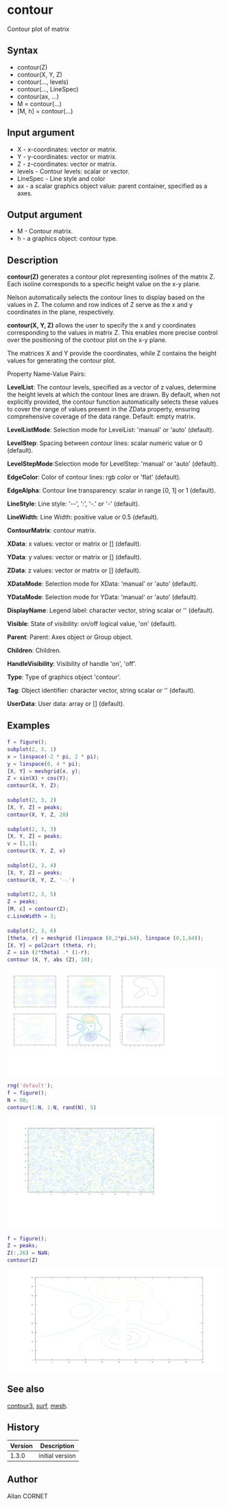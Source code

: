 # contour

Contour plot of matrix

## Syntax

- contour(Z)
- contour(X, Y, Z)
- contour(..., levels)
- contour(..., LineSpec)
- contour(ax, ...)
- M = contour(...)
- [M, h] = contour(...)

## Input argument

- X - x-coordinates: vector or matrix.
- Y - y-coordinates: vector or matrix.
- Z - z-coordinates: vector or matrix.
- levels - Contour levels: scalar or vector.
- LineSpec - Line style and color
- ax - a scalar graphics object value: parent container, specified as a axes.

## Output argument

- M - Contour matrix.
- h - a graphics object: contour type.

## Description

  <p><b>contour(Z)</b> generates a contour plot representing isolines of the matrix Z. Each isoline corresponds to a specific height value on the x-y plane.</p>
  <p>Nelson automatically selects the contour lines to display based on the values in Z. The column and row indices of Z serve as the x and y coordinates in the plane, respectively.</p>
  <p><b>contour(X, Y, Z)</b> allows the user to specify the x and y coordinates corresponding to the values in matrix Z. This enables more precise control over the positioning of the contour plot on the x-y plane.</p>
  <p>The matrices X and Y provide the coordinates, while Z contains the height values for generating the contour plot.</p>
  <p>Property Name-Value Pairs:</p>
  <p/>
  <p><b>LevelList</b>: The contour levels, specified as a vector of z values, determine the height levels at which the contour lines are drawn. By default, when not explicitly provided, the contour function automatically selects these values to cover the range of values present in the ZData property, ensuring comprehensive coverage of the data range. Default: empty matrix.</p>
  <p><b>LevelListMode</b>: Selection mode for LevelList: 'manual' or 'auto' (default).</p>
  <p><b>LevelStep</b>: Spacing between contour lines: scalar numeric value or 0 (default).</p>
  <p><b>LevelStepMode</b>:Selection mode for LevelStep: 'manual' or 'auto' (default).</p>
  <p><b>EdgeColor</b>: Color of contour lines: rgb color or 'flat' (default).</p>
  <p><b>EdgeAlpha</b>: Contour line transparency: scalar in range [0, 1] or 1 (default).</p>
  <p><b>LineStyle</b>: Line style: '--', ':',  '-.' or '-' (default).</p>
  <p><b>LineWidth</b>: Line Width: positive value or  0.5 (default).</p>
  <p><b>ContourMatrix</b>: contour matrix.</p>
  <p><b>XData</b>: x values: vector or matrix or [] (default).</p>
  <p><b>YData</b>: y values: vector or matrix or [] (default).</p>
  <p><b>ZData</b>: z values: vector or matrix or [] (default).</p>
  <p><b>XDataMode</b>: Selection mode for XData: 'manual' or 'auto' (default).</p>
  <p><b>YDataMode</b>: Selection mode for YData: 'manual' or 'auto' (default).</p>
  <p><b>DisplayName</b>: Legend label: character vector, string scalar or '' (default).</p>
  <p><b>Visible</b>: State of visibility: on/off logical value, 'on' (default).</p>
  <p><b>Parent</b>: Parent: Axes object or Group object.</p>
  <p><b>Children</b>: Children.</p>
  <p><b>HandleVisibility</b>: Visibility of handle 'on', 'off'.</p>
  <p><b>Type</b>: Type of graphics object 'contour'.</p>
  <p><b>Tag</b>: Object identifier: character vector, string scalar or '' (default).</p>
  <p><b>UserData</b>: User data: array or  [] (default).</p>

## Examples

```matlab
f = figure();
subplot(2, 3, 1)
x = linspace(-2 * pi, 2 * pi);
y = linspace(0, 4 * pi);
[X, Y] = meshgrid(x, y);
Z = sin(X) + cos(Y);
contour(X, Y, Z);

subplot(2, 3, 2)
[X, Y, Z] = peaks;
contour(X, Y, Z, 20)

subplot(2, 3, 3)
[X, Y, Z] = peaks;
v = [1,1];
contour(X, Y, Z, v)

subplot(2, 3, 4)
[X, Y, Z] = peaks;
contour(X, Y, Z, '-.')

subplot(2, 3, 5)
Z = peaks;
[M, c] = contour(Z);
c.LineWidth = 3;

subplot(2, 3, 6)
[theta, r] = meshgrid (linspace (0,2*pi,64), linspace (0,1,64));
[X, Y] = pol2cart (theta, r);
Z = sin (2*theta) .* (1-r);
contour (X, Y, abs (Z), 10);
```

<img src="contour_1_DBEEA258.svg" align="middle"/>

```matlab
rng('default');
f = figure();
N = 50;
contour(1:N, 1:N, rand(N), 5)
```

<img src="contour_2_F2A14DE4.svg" align="middle"/>

```matlab
f = figure();
Z = peaks;
Z(:,26) = NaN;
contour(Z)
```

<img src="contour_nan_8BD8FD47.png" align="middle"/>

## See also

[contour3](contour3.md), [surf](surf.md), [mesh](mesh.md).

## History

| Version | Description     |
| ------- | --------------- |
| 1.3.0   | initial version |

## Author

Allan CORNET
